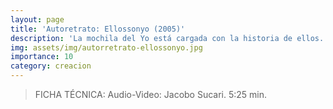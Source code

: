 ```yaml
---
layout: page
title: 'Autoretrato: Ellossonyo (2005)'
description: 'La mochila del Yo está cargada con la historia de ellos. Realización especial para el Festival FLUXUS 2005, Centre d'Art Santa Mònica.'
img: assets/img/autorretrato-ellossonyo.jpg
importance: 10
category: creacion
---
```

 >FICHA TÉCNICA: Audio-Video: Jacobo Sucari. 5:25 min.
